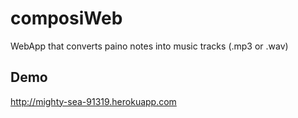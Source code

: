 # composiWeb
WebApp that converts paino notes into music tracks (.mp3 or .wav)
## Demo
http://mighty-sea-91319.herokuapp.com

